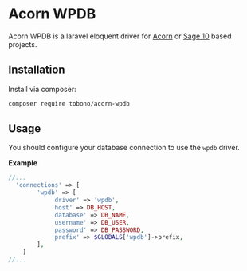 # Acorn WPDB

Acorn WPDB is a laravel eloquent driver for [Acorn](https://github.com/roots/acorn) or [Sage 10](https://github.com/roots/sage) based projects.

## Installation

Install via composer:

```bash
composer require tobono/acorn-wpdb
```

## Usage

You should configure your database connection to use the ```wpdb``` driver.

**Example**
```php
//...
  'connections' => [
        'wpdb' => [
            'driver' => 'wpdb',
            'host' => DB_HOST,
            'database' => DB_NAME,
            'username' => DB_USER,
            'password' => DB_PASSWORD,
            'prefix' => $GLOBALS['wpdb']->prefix,
        ],
    ]
//...
```
